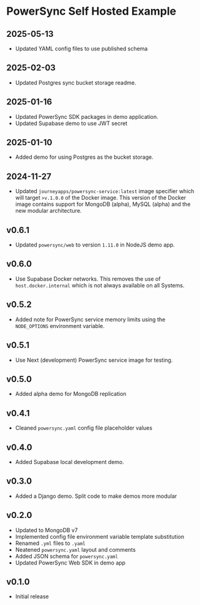 # PowerSync Self Hosted Example

## 2025-05-13

- Updated YAML config files to use published schema

## 2025-02-03

- Updated Postgres sync bucket storage readme.

## 2025-01-16

- Updated PowerSync SDK packages in demo application.
- Updated Supabase demo to use JWT secret

## 2025-01-10

- Added demo for using Postgres as the bucket storage.

## 2024-11-27

- Updated `journeyapps/powersync-service:latest` image specifier which will target `>v.1.0.0` of the Docker image. This version of the Docker image contains support for MongoDB (alpha), MySQL (alpha) and the new modular architecture.

## v0.6.1

- Updated `powersync/web` to version `1.11.0` in NodeJS demo app.

## v0.6.0

- Use Supabase Docker networks. This removes the use of `host.docker.internal` which is not always available on all Systems.

## v0.5.2

- Added note for PowerSync service memory limits using the `NODE_OPTIONS` environment variable.

## v0.5.1

- Use Next (development) PowerSync service image for testing.

## v0.5.0

- Added alpha demo for MongoDB replication

## v0.4.1

- Cleaned `powersync.yaml` config file placeholder values

## v0.4.0

- Added Supabase local development demo.

## v0.3.0

- Added a Django demo. Split code to make demos more modular

## v0.2.0

- Updated to MongoDB v7
- Implemented config file environment variable template substitution
- Renamed `.yml` files to `.yaml`
- Neatened `powersync.yaml` layout and comments
- Added JSON schema for `powersync.yaml`
- Updated PowerSync Web SDK in demo app

## v0.1.0

- Initial release
